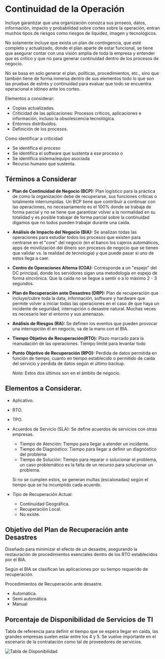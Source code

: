 # Continuidad de la Operación

Incluye garantizar que una organización conozca sus proseos, datos, información, impacto y probabilidad sobre cortes sobre la operación, entran muchos tipos de riesgos como riesgos de liquidez, imagen y tecnológicos.

No solamente incluye que exista un plan de contingencia, que esté completo y actualizado, donde el plan aparte de estar funcional, se tiene que asegurar contar con una visión amplia de toda la empresa y entender que es crítico y que no para generar continuidad dentro de los procesos de negocio.

No se basa en solo generar el plan, políticas, procedimientos, etc., sino que también tiene de forma inmersa dentro de sus elementos todo lo que son las pruebas de estrés y continuidad para evaluar que todo se encuentra operacional e idóneo ante los cortes.

Elementos a considerar:

* Copias actualizadas.
* Criticidad de las aplicaciones: Procesos críticos, aplicaciones e información, incluso la obsolescencia tecnológica.
* Entornos distribuidos.
* Definición de los procesos.

Como identificar a criticidad

* Se identifica el proceso
* Se identifica el software que sustenta a ese proceso o
* Se identifica sistema/equipo asociada
* Recurso humano que sustenta.

## Términos a Considerar

* **Plan de Continuidad de Negocio (BCP):** Plan logístico para la práctica de como la organización debe de recuperarse, sus funciones críticas o totalmente interrumpidas. Un BCP tiene que contribuir a continuar con las operaciones, no necesariamente es el 100% donde se trabaja de forma parcial y no se tiene que garantizar volver a la normalidad en su totalidad y es posible trabajar de forma parcial sobre la continuidad digamos que no todos pueden trabajar durante una caída.
* **Análisis de Impacto del Negocio (BIA):** Se analizan todas las operaciones para estudiar todos los procesos que existen para centrarse en el "core" del negocio (en el banco los cajeros automáticos, apps de movilización del dinero son procesos de negocio que se tienen que validar vs. la realidad de tecnología) y que puede pasar si uno de estos llega a caer.
* **Centro de Operaciones Alterna (COA):** Corresponde a un "espejo" del DC principal, donde los servidores sigan una metodología en espejo de forma sincrónica. Que la caída no se llegue a sentir o a lo máximo 2 - 3 segundos.
* **Plan de Recuperación ante Desastres (DRP):** Plan de recuperación que incluye/cubre toda la data, información, software y hardware que permite volver a iniciar todas las operaciones en el caso de que haya un incidente de seguridad, interrupción o desastre natural. Muchas veces es necesario leer el entorno y sus amenazas.
* **Análisis de Riesgos (RA):** Se definen los eventos que pueden provocar una interrupción él en negocio, va de la mano con el BIA.
* **Tiempo Objetivo de Recuperación(RTO):** Plazo marcado para la reanudación de las operaciones. Tiempo limité para levantar todo
* **Punto Objetivo de Recuperación (RPO):** Perdida de datos permitida en función de tiempo, cuanto en tiempo establecido o permitido de caída del servicio y perdida de datos según el último backup.

  *Nota:* Estos dos últimos son en el ámbito de negocio.

## Elementos a Considerar.

* Aplicativo.
* RTO.
* TPO.
* Acuerdos de Servicio (SLA): Se define acuerdos de servicios con otras empresas.
  * Tiempo de Atención: Tiempo para llegar a atender un incidente.
  * Tiempo de Diagnóstico: Tiempo para llegar a definir un diagnóstico del problema
  * Tiempo de Solución: Tiempo para reparar o solucionar el problema, un caso problemático es la falta de un recurso para solucionar un problema.

  Si no se cumplen estos, se generan multas (escalonadas) según el tiempo que se ha incumplido cada acuerdo.
* Tipo de Recuperación Actual:
  * Continuidad Geográfica.
  * Recuperación Local.
  * No existe.

## Objetivo del Plan de Recuperación ante Desastres

Diseñado para minimizar el efecto de un desastre, asegurando la restauración de procedimientos esenciales dentro de los RTO establecidos por el BIA.

Según el BIA se clasifican las aplicaciones por su tiempo requerido de recuperación.

Procedimientos de Recuperación ante desastre.

* Automática.
* Semi automática.
* Manual

## Porcentaje de Disponibilidad de Servicios de TI

Tabla de referencia para definir el tiempo que se espera llegar en caída, las grandes empresas suelen estar entre los 4 y 5. Se vuelve importante en el escenario de la contratación como tal de proveedores de servicios.

![Tabla de Disponibilidad](https://i.pinimg.com/originals/8b/64/ea/8b64ea1bac7134918fb48102540d71df.jpg)